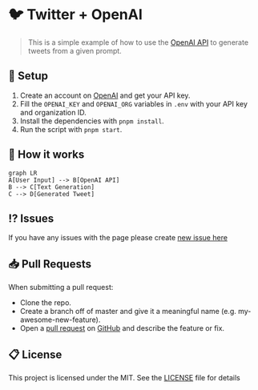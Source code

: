 # 🐦 Twitter + OpenAI
> This is a simple example of how to use the [OpenAI API](https://openai.com/) to generate tweets from a given prompt.

## 🔩 Setup
1. Create an account on [OpenAI](https://openai.com/) and get your API key.
2. Fill the `OPENAI_KEY` and `OPENAI_ORG` variables in `.env` with your API key and organization ID.
3. Install the dependencies with `pnpm install`.
4. Run the script with `pnpm start`.

## 🧠 How it works

```mermaid
graph LR
A[User Input] --> B[OpenAI API]
B --> C[Text Generation]
C --> D[Generated Tweet]
```

## ⁉️ Issues

If you have any issues with the page please create [new issue here](https://github.com/igorkowalczyk/tweet-ai/issues)

## 📥 Pull Requests

When submitting a pull request:

- Clone the repo.
- Create a branch off of master and give it a meaningful name (e.g. my-awesome-new-feature).
- Open a [pull request](https://github.com/igorkowalczyk/tweet-ai/pulls) on [GitHub](https://github.com) and describe the feature or fix.

## 📋 License

This project is licensed under the MIT. See the [LICENSE](https://github.com/igorkowalczyk/tweet-ai/blob/main/license.md) file for details
